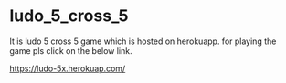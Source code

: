 # ludo_5_cross_5
It is ludo 5 cross 5 game which is hosted on herokuapp.
for playing the game pls click on the below link.

https://ludo-5x.herokuap.com/
